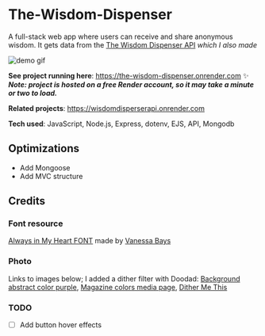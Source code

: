 # The-Wisdom-Dispenser  
A full-stack web app where users can receive and share anonymous wisdom. It gets data from the [The Wisdom Dispenser API](https://wisdomdisperserapi.onrender.com) _*which I also made*_

![demo gif](https://github.com/DestineeAdams/portfolio-Website/blob/main/files/TheWisdomDispenser.gif?raw=true)

**See project running here**: https://the-wisdom-dispenser.onrender.com ✨  
***Note: project is hosted on a free Render account, so it may take a minute or two to load.***

**Related projects**: https://wisdomdisperserapi.onrender.com

**Tech used**: JavaScript, Node.js, Express, dotenv, EJS, API, Mongodb

## Optimizations
- Add Mongoose
- Add MVC structure 

## Credits
### Font resource  
[Always in My Heart FONT](https://www.1001freefonts.com/always-in-my-heart.font) made by [Vanessa Bays](http://bythebutterfly.com)

### Photo  
Links to images below; I added a dither filter with Doodad:
[Background abstract color purple](https://pixabay.com/illustrations/background-abstract-color-purple-7276646/), [Magazine colors media page](https://pixabay.com/photos/magazine-colors-media-page-806073/), [Dither Me This](https://doodad.dev/dither-me-this/)

### TODO
- [ ] Add button hover effects
